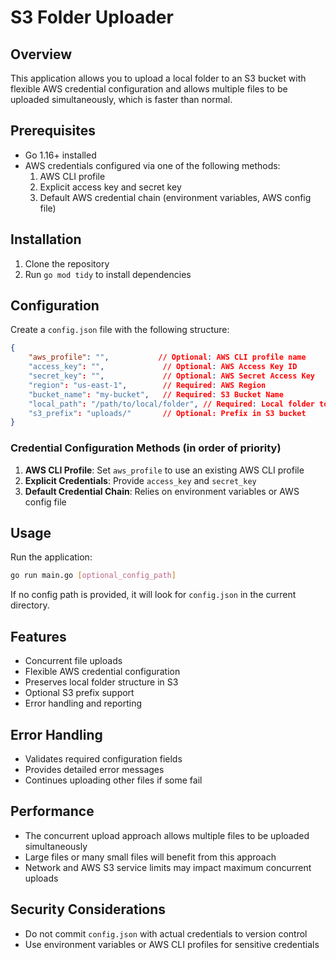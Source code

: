 # S3 Folder Uploader

## Overview
This application allows you to upload a local folder to an S3 bucket with flexible AWS credential configuration and allows multiple files to be uploaded simultaneously, which is faster than normal.

## Prerequisites
- Go 1.16+ installed
- AWS credentials configured via one of the following methods:
  1. AWS CLI profile
  2. Explicit access key and secret key
  3. Default AWS credential chain (environment variables, AWS config file)

## Installation
1. Clone the repository
2. Run `go mod tidy` to install dependencies

## Configuration
Create a `config.json` file with the following structure:

```json
{
    "aws_profile": "",           // Optional: AWS CLI profile name
    "access_key": "",             // Optional: AWS Access Key ID
    "secret_key": "",             // Optional: AWS Secret Access Key
    "region": "us-east-1",        // Required: AWS Region
    "bucket_name": "my-bucket",   // Required: S3 Bucket Name
    "local_path": "/path/to/local/folder", // Required: Local folder to upload
    "s3_prefix": "uploads/"       // Optional: Prefix in S3 bucket
}
```

### Credential Configuration Methods (in order of priority)
1. **AWS CLI Profile**: Set `aws_profile` to use an existing AWS CLI profile
2. **Explicit Credentials**: Provide `access_key` and `secret_key`
3. **Default Credential Chain**: Relies on environment variables or AWS config file

## Usage
Run the application:
```bash
go run main.go [optional_config_path]
```

If no config path is provided, it will look for `config.json` in the current directory.

## Features
- Concurrent file uploads
- Flexible AWS credential configuration
- Preserves local folder structure in S3
- Optional S3 prefix support
- Error handling and reporting

## Error Handling
- Validates required configuration fields
- Provides detailed error messages
- Continues uploading other files if some fail

## Performance
- The concurrent upload approach allows multiple files to be uploaded simultaneously
- Large files or many small files will benefit from this approach
- Network and AWS S3 service limits may impact maximum concurrent uploads

## Security Considerations
- Do not commit `config.json` with actual credentials to version control
- Use environment variables or AWS CLI profiles for sensitive credentials
